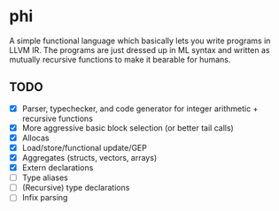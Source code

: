 # phi

A simple functional language which basically lets you write programs in LLVM IR.
The programs are just dressed up in ML syntax and written as mutually recursive
functions to make it bearable for humans.

## TODO

- [x] Parser, typechecker, and code generator for integer arithmetic + recursive functions
- [x] More aggressive basic block selection (or better tail calls)
- [x] Allocas
- [x] Load/store/functional update/GEP
- [x] Aggregates (structs, vectors, arrays)
- [x] Extern declarations
- [ ] Type aliases
- [ ] (Recursive) type declarations
- [ ] Infix parsing
